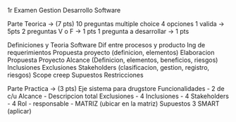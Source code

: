 1r Examen Gestion Desarrollo Software

Parte Teorica -> (7 pts)
10 preguntas multiple choice 4 opciones 1 valida -> 5pts
2 preguntas V o F -> 1 pts
1 pregunta a desarrollar -> 1 pts

Definiciones y Teoria
Software
Dif entre procesos y producto
Ing de requerimientos
Propuesta proyecto (definicion, elementos)
Elaboracion Propuesta Proyecto
Alcance (Definicion, elementos, beneficios, riesgos)
Inclusiones
Exclusiones
Stakeholders (clasificacion, gestion, registro, riesgos)
Scope creep
Supuestos
Restricciones

Parte Practica -> (3 pts)
Eje sistema para drugstore
Funcionalidades - 2 de c/u
Alcance - Descripcion total
Exclusiones - 4
Inclusiones - 4
Stakeholders - 4
Rol - responsable -
MATRIZ (ubicar en la matriz)
Supuestos 3
SMART (aplicar)
